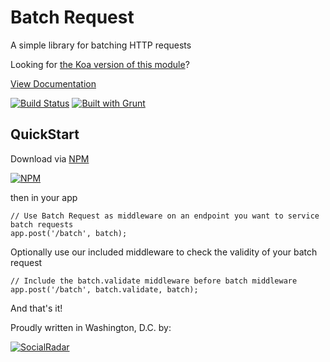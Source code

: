Batch Request
=============

A simple library for batching HTTP requests

Looking for [the Koa version of this module](https://github.com/socialradar/koa-batch)?

[View Documentation](http://batch-request.socialradar.com)

[![Build Status](https://travis-ci.org/socialradar/batch-request.png?branch=master)](https://travis-ci.org/socialradar/batch-request) [![Built with Grunt](https://cdn.gruntjs.com/builtwith.png)](http://gruntjs.com/)

## QuickStart

Download via [NPM](http://npmjs.org)

[![NPM](https://nodei.co/npm/batch-request.png?compact=true)](https://nodei.co/npm/batch-request/)

then in your app

    // Use Batch Request as middleware on an endpoint you want to service batch requests
    app.post('/batch', batch);


Optionally use our included middleware to check the validity of your batch request

    // Include the batch.validate middleware before batch middleware
    app.post('/batch', batch.validate, batch);

And that's it!

Proudly written in Washington, D.C. by:

[![SocialRadar](https://raw.github.com/socialradar/batch-request/master/social-radar-black-orange.png)](http://socialradar.com)
